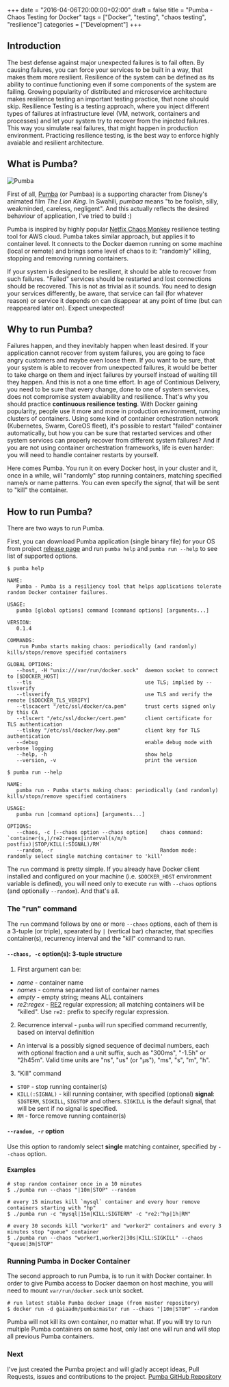 +++
date = "2016-04-06T20:00:00+02:00"
draft = false
title = "Pumba - Chaos Testing for Docker"
tags = ["Docker", "testing", "chaos testing", "resilience"]
categories = ["Development"]
+++

## Introduction

The best defense against major unexpected failures is to fail often. By causing failures, you can force your services to be built in a way, that makes them more resilient.
Resilience of the system can be defined as its ability to continue functioning even if some components of the system are failing. Growing popularity of distributed and microservice architecture makes resilience testing an important testing practice, that none should skip.
Resilience Testing is a testing approach, where you inject different types of failures at infrastructure level (VM, network, containers and  processes) and let your system try to recover from the injected failures. This way you simulate real failures, that might happen in production environment. Practicing resilience testing, is the best way to enforce highly avaiable and resilient architecture.

## What is Pumba?

![Pumba](/img/pumba.png)

First of all, [Pumba](https://en.wikipedia.org/wiki/Timon_and_Pumbaa) (or Pumbaa) is a supporting character from Disney's animated film *The Lion King*. In Swahili, *pumbaa* means "to be foolish, silly, weakminded, careless, negligent". And this actually reflects the desired behaviour of application, I've tried to build :)

Pumba is inspired by highly popular [Netfix Chaos Monkey](https://github.com/Netflix/SimianArmy/wiki/Chaos-Monkey) resilience testing tool for AWS cloud. Pumba takes similar approach, but applies it to container level. It connects to the Docker daemon running on some machine (local or remote) and brings some level of chaos to it: "randomly" killing, stopping and removing running containers.

If your system is designed to be resilient, it should be able to recover from such failures. "Failed" services should be restarted and lost connections should be recovered. This is not as trivial as it sounds. You need to design your services differently, be aware, that service can fail (for whatever reason) or service it depends on can disappear at any point of time (but can reappeared later on). Expect unexpected!

## Why to run Pumba?

Failures happen, and they inevitably happen when least desired. If your application cannot recover from system failures, you are going to face angry customers and maybe even loose them. If you want to be sure, that your system is able to recover from unexpected failures, it would be better to take charge on them and inject failures by yourself instead of waiting till they happen. And this is not a one time effort. In age of Continious Delivery, you need to be sure that every change, done to one of system services, does not compromise system avaiability and resilience. That's why you should practice **continuous resilience testing**.
With Docker gaining popularity, people use it more and more in production environment, running clusters of containers. Using some kind of container orchestration network (Kubernetes, Swarm, CoreOS fleet), it's possible to restart "failed" container automatically, but how you can be sure that restarted services and other system services can properly recover from different system failures? And if you are not using container orchestration frameworks, life is even harder: you will need to handle container restarts by yourself.

Here comes Pumba. You run it on every Docker host, in your cluster and it, once in a while, will "randomly" stop running containers, matching specified name/s or name patterns. You can even specify the *signal*, that will be sent to "kill" the container.

## How to run Pumba?

There are two ways to run Pumba.

First, you can download Pumba application (single binary file) for your OS from project [release page](https://github.com/gaia-adm/pumba/releases) and run `pumba help` and `pumba run --help` to see list of supported options.

```
$ pumba help

NAME:
   Pumba - Pumba is a resiliency tool that helps applications tolerate random Docker container failures.

USAGE:
   pumba [global options] command [command options] [arguments...]

VERSION:
   0.1.4

COMMANDS:
    run	Pumba starts making chaos: periodically (and randomly) kills/stops/remove specified containers

GLOBAL OPTIONS:
   --host, -H "unix:///var/run/docker.sock"  daemon socket to connect to [$DOCKER_HOST]
   --tls                                     use TLS; implied by --tlsverify
   --tlsverify                               use TLS and verify the remote [$DOCKER_TLS_VERIFY]
   --tlscacert "/etc/ssl/docker/ca.pem"      trust certs signed only by this CA
   --tlscert "/etc/ssl/docker/cert.pem"      client certificate for TLS authentication
   --tlskey "/etc/ssl/docker/key.pem"        client key for TLS authentication
   --debug                                   enable debug mode with verbose logging
   --help, -h                                show help
   --version, -v                             print the version
```

```
$ pumba run --help

NAME:
   pumba run - Pumba starts making chaos: periodically (and randomly) kills/stops/remove specified containers

USAGE:
   pumba run [command options] [arguments...]

OPTIONS:
   --chaos, -c [--chaos option --chaos option]    chaos command: `container(s,)/re2:regex|interval(s/m/h postfix)|STOP/KILL(:SIGNAL)/RM`
   --random, -r                                   Random mode: randomly select single matching container to 'kill'
```

The `run` command is pretty simple. If you already have Docker client installed and configured on your machine (i.e. `$DOCKER_HOST` environment variable is defined), you will need only to execute `run` with `--chaos` options (and optionally `--random`). And that's all.

### The "run" command

The `run` command follows by one or more `--chaos` options, each of them is a 3-tuple (or triple), spearated by `|` (vertical bar) character, that specifies container(s), recurrency interval and the "kill" command to run.

#### `--chaos, -c` option(s): 3-tuple structure

1. First argument can be:
  - *name* - container name
  - *names* - comma separated list of container names
  - *empty* - empty string; means ALL containers
  - *re2:regex* - [RE2](https://github.com/google/re2/wiki/Syntax) regular expression; all matching containers will be "killed". Use `re2:` prefix to specify regular expression.
2. Recurrence interval - `pumba` will run specified command recurrently, based on interval definition
  - An interval is a possibly signed sequence of decimal numbers, each with optional fraction and a unit suffix, such as "300ms", "-1.5h" or "2h45m". Valid time units are "ns", "us" (or "µs"), "ms", "s", "m", "h".
3. "Kill" command
  - `STOP` - stop running container(s)
  - `KILL(:SIGNAL)` - kill running container, with specified (optional) **signal**: `SIGTERM`, `SIGKILL`, `SIGSTOP` and others. `SIGKILL` is the default signal, that will be sent if no signal is specified.
  - `RM` - force remove running container(s)

#### `--random, -r` option

Use this option to randomly select **single** matching container, specified by `--chaos` option.

#### Examples

```
# stop random container once in a 10 minutes
$ ./pumba run --chaos "|10m|STOP" --random
```

```
# every 15 minutes kill `mysql` container and every hour remove containers starting with "hp"
$ ./pumba run -c "mysql|15m|KILL:SIGTERM" -c "re2:^hp|1h|RM"
```

```
# every 30 seconds kill "worker1" and "worker2" containers and every 3 minutes stop "queue" container
$ ./pumba run --chaos "worker1,worker2|30s|KILL:SIGKILL" --chaos "queue|3m|STOP"
```

### Running Pumba in Docker Container

The second approach to run Pumba, is to run it with Docker container.
In order to give Pumba access to Docker daemon on host machine, you will need to mount `var/run/docker.sock` unix socket.

```
# run latest stable Pumba docker image (from master repository)
$ docker run -d gaiaadm/pumba:master run --chaos "|10m|STOP" --random
```

Pumba will not kill its own container, no matter what. If you will try to run multiple Pumba containers on same host, only last one will run and will stop all previous Pumba containers.

### Next

I've just created the Pumba project and will gladly accept ideas, Pull Requests, issues and contributions to the project.
[Pumba GitHub Repository](https://github.com/gaia-adm/pumba)

